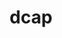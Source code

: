 ---
title: "dcap"
layout: cache
categories: [package, develop-2025-02-09]
meta: {"versions": ["2.47.14"], "compilers": ["gcc@=11.4.0"], "oss": ["ubuntu22.04"], "platforms": ["linux"], "targets": ["x86_64_v3"], "stacks": ["hep", "root"], "num_specs": 1, "num_specs_by_stack": {"root": 1, "hep": 1}}
spec_details: [{"hash": "ifajdv7vesp55pin5kmeiiga4tfazc5h", "compiler": "gcc@=11.4.0", "versions": ["2.47.14"], "os": "ubuntu22.04", "platform": "linux", "target": "x86_64_v3", "variants": ["build_system=autotools", "+plugins"], "stacks": ["root", "hep"], "size": "-", "tarball": "https://binaries.spack.io/develop-2025-02-09/build_cache/linux-ubuntu22.04-x86_64_v3/gcc-11.4.0/dcap-2.47.14/linux-ubuntu22.04-x86_64_v3-gcc-11.4.0-dcap-2.47.14-ifajdv7vesp55pin5kmeiiga4tfazc5h.spack"}]
---